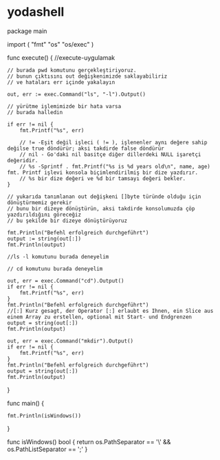 # yodashell

package main

import (
	"fmt"
	"os"
	"os/exec"
)

func execute() {
	//execute-uygulamak

	// burada pwd komutunu gerçekleştiriyoruz.
	// bunun çıktısını out değişkenimizde saklayabiliriz
	// ve hataları err içinde yakalayın

	out, err := exec.Command("ls", "-l").Output()

	// yürütme işlemimizde bir hata varsa
	// burada halledin

	if err != nil {
		fmt.Printf("%s", err)

		// != -Eşit değil işleci ( != ), işlenenler aynı değere sahip değilse true döndürür; aksi takdirde false döndürür
		// nil - Go'daki nil basitçe diğer dillerdeki NULL işaretçi değeridir.
		// %s -Sprintf . fmt.Printf("%s is %d years old\n", name, age) fmt. Printf işlevi konsola biçimlendirilmiş bir dize yazdırır.
		// %s bir dize değeri ve %d bir tamsayı değeri bekler.
	}

	// yukarıda tanımlanan out değişkeni []byte türünde olduğu için dönüştürmemiz gerekir
	// bunu bir dizeye dönüştürün, aksi takdirde konsolumuzda çöp yazdırıldığını göreceğiz
	// bu şekilde bir dizeye dönüştürüyoruz

	fmt.Println("Befehl erfolgreich durchgeführt")
	output := string(out[:])
	fmt.Println(output)

	//ls -l komutunu burada deneyelim

	// cd komutunu burada deneyelim

	out, err = exec.Command("cd").Output()
	if err != nil {
		fmt.Printf("%s", err)
	}
	fmt.Println("Befehl erfolgreich durchgeführt")
	//[:] Kurz gesagt, der Operator [:] erlaubt es Ihnen, ein Slice aus einem Array zu erstellen, optional mit Start- und Endgrenzen
	output = string(out[:])
	fmt.Println(output)

	out, err = exec.Command("mkdir").Output()
	if err != nil {
		fmt.Printf("%s", err)
	}
	fmt.Println("Befehl erfolgreich durchgeführt")
	output = string(out[:])
	fmt.Println(output)

}

func main() {

	fmt.Println(isWindows())
}

func isWindows() bool {
	return os.PathSeparator == '\\' && os.PathListSeparator == ';'
}

